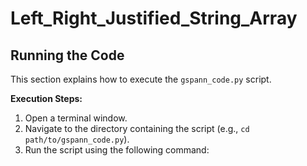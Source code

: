 # Left_Right_Justified_String_Array

## Running the Code

This section explains how to execute the `gspann_code.py` script.

**Execution Steps:**

1. Open a terminal window.
2. Navigate to the directory containing the script (e.g., `cd path/to/gspann_code.py`).
3. Run the script using the following command:

